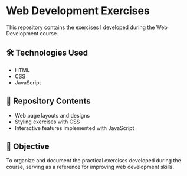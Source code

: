 # Web Development Exercises
This repository contains the exercises I developed during the Web Development course.

## 🛠️ Technologies Used
- HTML
- CSS
- JavaScript

## 📁 Repository Contents
- Web page layouts and designs
- Styling exercises with CSS
- Interactive features implemented with JavaScript

## 🎯 Objective
To organize and document the practical exercises developed during the course, serving as a reference for improving web development skills.
